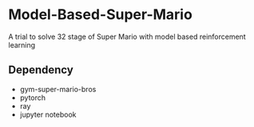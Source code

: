 # Model-Based-Super-Mario
A trial to solve 32 stage of Super Mario with model based reinforcement learning

## Dependency
- gym-super-mario-bros
- pytorch
- ray
- jupyter notebook


